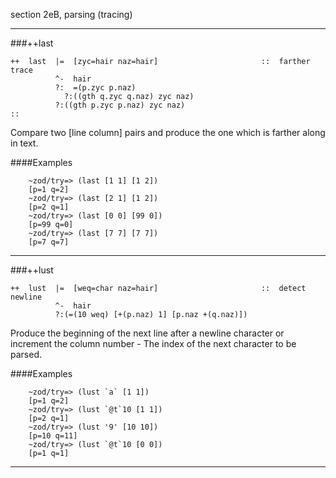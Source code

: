 section 2eB, parsing (tracing)

---

###++last

```
++  last  |=  [zyc=hair naz=hair]                       ::  farther trace
          ^-  hair
          ?:  =(p.zyc p.naz)
            ?:((gth q.zyc q.naz) zyc naz)
          ?:((gth p.zyc p.naz) zyc naz)
::
```

Compare two [line column] pairs and produce the one which is farther along in text.

####Examples

        ~zod/try=> (last [1 1] [1 2])
        [p=1 q=2]
        ~zod/try=> (last [2 1] [1 2])
        [p=2 q=1]
        ~zod/try=> (last [0 0] [99 0])
        [p=99 q=0]
        ~zod/try=> (last [7 7] [7 7])
        [p=7 q=7]

---

###++lust

```
++  lust  |=  [weq=char naz=hair]                       ::  detect newline
          ^-  hair
          ?:(=(10 weq) [+(p.naz) 1] [p.naz +(q.naz)])
```

Produce the beginning of the next line after a newline character or increment the 
column number - The index of the next character to be parsed.

####Examples

        ~zod/try=> (lust `a` [1 1])
        [p=1 q=2]
        ~zod/try=> (lust `@t`10 [1 1])
        [p=2 q=1]
        ~zod/try=> (lust '9' [10 10])
        [p=10 q=11]
        ~zod/try=> (lust `@t`10 [0 0])
        [p=1 q=1]

---


